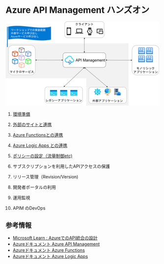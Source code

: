 # Azure API Management ハンズオン

<img src="images/api-target.png" alt="API連携のターゲット" width="500px">

1. [環境準備](setup-apim.md)
2. [外部のサイトと連携](api-simple.md)
3. [Azure Functionsとの連携](api-function.md)
4. [Azure Logic Apps との連携](api-logicapp.md)

5. [ポリシーの設定（流量制御etc)](api-policy.md)
6. サブスクリプションを利用したAPIアクセスの保護
7. リリース管理（Revision/Version)

8. 開発者ポータルの利用

9. 運用監視

10. APIM のDevOps


## 参考情報
* [Microsoft Learn : AzureでのAPI統合の設計](https://learn.microsoft.com/ja-jp/training/paths/architect-api-integration/)
* [Azureドキュメント Azure API Management](https://learn.microsoft.com/ja-jp/azure/api-management/api-management-key-concepts)
* [Azureドキュメント Azure Functions](https://learn.microsoft.com/ja-jp/azure/azure-functions/functions-overview)
* [Azureドキュメント Azure Logic Apps](https://learn.microsoft.com/ja-jp/azure/logic-apps/logic-apps-overview)


<!-- https://azure.github.io/apim-lab/ -->